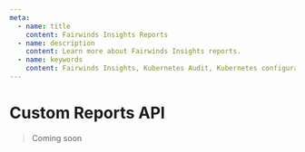 ```yaml
---
meta:
  - name: title
    content: Fairwinds Insights Reports
  - name: description
    content: Learn more about Fairwinds Insights reports.
  - name: keywords
    content: Fairwinds Insights, Kubernetes Audit, Kubernetes configuration validation
---
```

# Custom Reports API
> Coming soon
